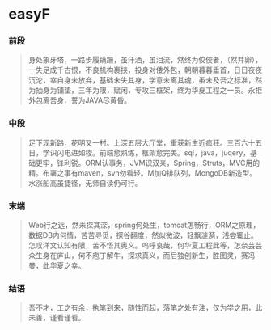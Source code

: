 # easyF
### 前段
> 身处象牙塔，一路步履蹒跚，虽汗洒，虽泪流，然终为佼佼者，（然并卵），一失足成千古恨，不良机构裹挟，投身对倭外包，朝朝暮暮垂首，日日夜夜沉沦，幸自身未放弃，基础未失其身，学意未离其魂，虽未及吾之标准，然为抽身为铺垫，三年为限，赋闲，专攻三框架，终为华夏工程之一员。永拒外包离吾身，誓为JAVA尽黄昏。
### 中段
> 足下现新路，花明又一村。上深五层大厅堂，重获新生近疯狂。三百六十五日，学识闪电进如梭。前端愈熟练，框架愈完美。sql，java，juqery，基础更牢，锋利锐。ORM认事务，JVM识双亲，Spring，Struts，MVC用的精。布署之事有maven，svn勿看轻。M加Q排队列，MongoDB新造型。水涨船高虽捷径，无师自读仍可行。
### 末端
> Web行之远，然未探其深，spring何处生，tomcat怎畅行，ORM之原理，数据DB内何情，苦苦寻觅，探谷翻度，然似微波，轻飘涟漪，浅尝辄止。怎叹洋文认知有限，苦不悟其奥义。呜呼哀哉，何华夏工程此等，怎奈芸芸众生身在庐山，何不庖丁解牛，探求真义，而后独创新生，胜图灵，赛冯曼，此华夏之幸。
### 结语
> 吾不才，工之有余，执笔到来，随性而起，落笔之处有注，仅为学之用，此未善，谨看谨看。 
